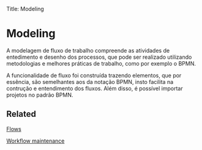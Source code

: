 Title: Modeling

# Modeling

A modelagem de fluxo de trabalho compreende as atividades de entedimento e desenho dos processos, que pode ser realizado utilizando metodologias e melhores práticas de trabalho, como por exemplo o BPMN. 

A funcionalidade de fluxo foi construída trazendo elementos, que por essência, são semelhantes aos da notação BPMN, insto facilita na contrução e entendimento dos fluxos. Além disso, é possível importar projetos no padrão BPMN.

## Related

[Flows][1]

[Workflow maintenance][2]

[1]:/en-us/citsmart-esp-8/platform-administration/flow-maintenance/flows.html
[2]:/en-us/citsmart-esp-8/platform-administration/flow-maintenance/workflow.maintenance.html
